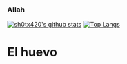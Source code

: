 ### Allah
[![sh0tx420's github stats](https://github-readme-stats.vercel.app/api?username=sh0tx420&theme=gruvbox&show_icons=true)](https://github.com/anuraghazra/github-readme-stats) [![Top Langs](https://github-readme-stats.vercel.app/api/top-langs/?username=sh0tx420)](https://github.com/anuraghazra/github-readme-stats)

# El huevo
[](https://repository-images.githubusercontent.com/308899893/03f26f00-1b9c-11eb-95a6-e6f8c39c2068)
